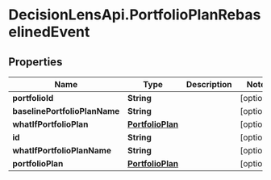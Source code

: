 # DecisionLensApi.PortfolioPlanRebaselinedEvent

## Properties
Name | Type | Description | Notes
------------ | ------------- | ------------- | -------------
**portfolioId** | **String** |  | [optional] 
**baselinePortfolioPlanName** | **String** |  | [optional] 
**whatIfPortfolioPlan** | [**PortfolioPlan**](PortfolioPlan.md) |  | [optional] 
**id** | **String** |  | [optional] 
**whatIfPortfolioPlanName** | **String** |  | [optional] 
**portfolioPlan** | [**PortfolioPlan**](PortfolioPlan.md) |  | [optional] 


